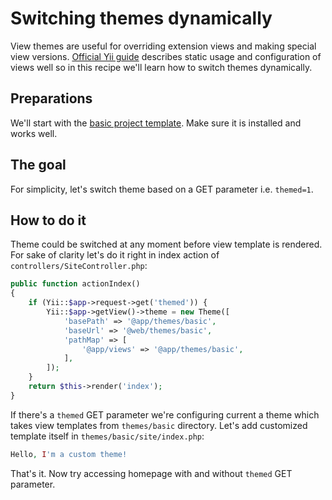 Switching themes dynamically
============================

View themes are useful for overriding extension views and making special view versions.
[Official Yii guide](http://www.yiiframework.com/doc-2.0/guide-output-theming.html) describes
static usage and configuration of views well so in this recipe we'll learn how to switch themes dynamically.

## Preparations

We'll start with the [basic project template](http://www.yiiframework.com/doc-2.0/guide-start-installation.html). Make
sure it is installed and works well.

## The goal

For simplicity, let's switch theme based on a GET parameter i.e. `themed=1`.
 
## How to do it

Theme could be switched at any moment before view template is rendered. For sake of clarity let's do it right in
index action of `controllers/SiteController.php`:

```php
public function actionIndex()
{
    if (Yii::$app->request->get('themed')) {
        Yii::$app->getView()->theme = new Theme([
            'basePath' => '@app/themes/basic',
            'baseUrl' => '@web/themes/basic',
            'pathMap' => [
                '@app/views' => '@app/themes/basic',
            ],
        ]);
    }
    return $this->render('index');
}
```

If there's a `themed` GET parameter we're configuring current a theme which takes view templates
from `themes/basic` directory. Let's add customized template itself in `themes/basic/site/index.php`:


```php
Hello, I'm a custom theme!
```

That's it. Now try accessing homepage with and without `themed` GET parameter.
